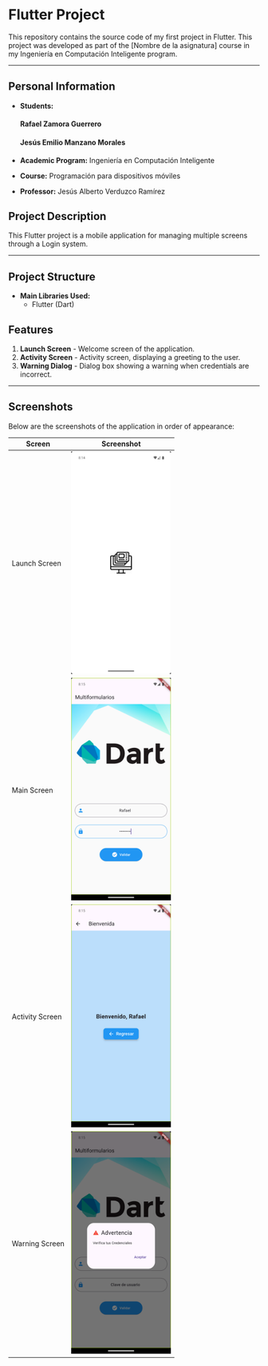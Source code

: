 # Flutter Project

This repository contains the source code of my first project in Flutter. This project was developed as part of the [Nombre de la asignatura] course in my Ingeniería en Computación Inteligente program.

---

## Personal Information

- **Students:** 
  #### Rafael Zamora Guerrero
  #### Jesús Emilio Manzano Morales

- **Academic Program:** Ingeniería en Computación Inteligente

- **Course:** Programación para dispositivos móviles

- **Professor:** Jesús Alberto Verduzco Ramírez

## Project Description

This Flutter project is a mobile application for managing multiple screens through a Login system.

---

## Project Structure

- **Main Libraries Used:**
  - Flutter (Dart)

## Features

1. **Launch Screen** - Welcome screen of the application.
2. **Activity Screen** - Activity screen, displaying a greeting to the user.
3. **Warning Dialog** - Dialog box showing a warning when credentials are incorrect.

---

## Screenshots

Below are the screenshots of the application in order of appearance:

| Screen | Screenshot |
|----------|-----------|
| Launch Screen | <img src="screenshots/launch.png" width="200"> |
| Main Screen   | <img src="screenshots/main.png" width="200"> |
| Activity Screen | <img src="screenshots/activity.png" width="200"> |
| Warning Screen  | <img src="screenshots/warning.png" width="200"> |
